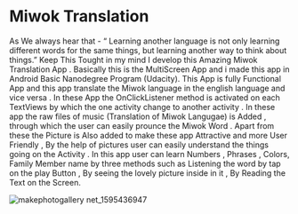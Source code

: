 # Miwok Translation 

 As We always hear that - “ Learning another language is not only learning different words for the same things, but learning another way to think about things.” Keep This Tought in my mind I develop this Amazing Miwok Translation App . Basically this is the  MultiScreen App and i made this app in Android Basic Nanodegree Program (Udacity). This App is fully Functional App and this app  translate the Miwok language in the english language and vice versa . In these App the OnClickListener method is activated on each TextViews by which the one activity change to another activity . In these app the raw files of music (Translation of Miwok Langugae) is Added , through which the user can easily prounce the Miwok Word . Apart from these the Picture is Also added to make these app Attractive and more User Friendly , By the help of pictures user can easily understand  the things going on the Activity . In this app user can learn Numbers , Phrases , Colors, Family Member name by three methods such as Listening the word by tap on the play Button , By seeing the lovely picture inside in it , By Reading the Text on the Screen.



![makephotogallery net_1595436947](https://user-images.githubusercontent.com/65699730/88205426-60bfbe80-cc6a-11ea-8950-fdf03222bfa0.jpg)

